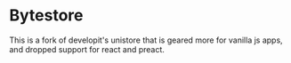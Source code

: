 # Bytestore

This is a fork of developit's unistore that is geared more for vanilla js apps, and dropped support for react and preact.